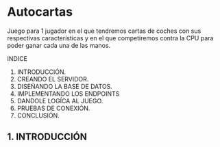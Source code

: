 # Autocartas
Juego para 1 jugador en el que tendremos cartas de coches con sus respectivas características y en el que competiremos contra la CPU para poder ganar cada una de las manos.

INDICE

1. INTRODUCCIÓN.
2. CREANDO EL SERVIDOR.
3. DISEÑANDO LA BASE DE DATOS.
4. IMPLEMENTANDO LOS ENDPOINTS
5. DANDOLE LOGÍCA AL JUEGO.
6. PRUEBAS DE CONEXIÓN.
7. CONCLUSIÓN.

## 1. INTRODUCCIÓN


